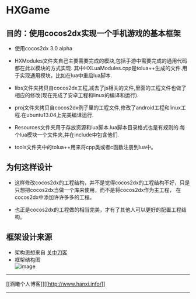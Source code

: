 HXGame
======


## 目的：使用cocos2dx实现一个手机游戏的基本框架

* 使用cocos2dx 3.0 alpha

* HXModules文件夹自己主要需要完成的模块,包括手游中需要完成的通用代码都在此以模块的方式实现.
其中HXLuaModules.cpp是tolua++生成的文件.用于实现通用模块，比如在lua中重启lua脚本.

* libs文件夹拷贝自cocos2dx工程,减去了js相关的文件,里面的工程文件也做了相应的修改(现在完成了安卓工程和linux的编译和运行).


* proj文件夹拷贝自cocos2dx例子里的工程文件,修改了android工程和linux工程.在ubuntu13.04上完美编译运行.


* Resources文件夹用于存放资源和lua脚本.lua脚本目录格式也是有规则的.每个lua模块一个文件夹,并在include中包含他们.

* tools文件夹中的tolua++用来将cpp类或者c函数注册到lua中。
 

## 为何这样设计

* 这样修改cocos2dx的工程结构，并不是觉得cocos2dx的工程结构不好，只是只想把cocos2dx当做一个库来使用，而不是将cocos2dx作为主工程，
在cocos2dx中添加许许多多的工程。

* 也正是cocos2dx的工程做的相当完美，才有了其他人可以更好的配置工程结构。


## 框架设计来源
* 架构思想来自 <a target="_blank" href="http://guan-zhong-dao-ke.blog.163.com/blog/static/465446372012031114657379/">关中刀客</a>
* 框架结构图<br>
  ![image](https://github.com/hanxi/hanxi.github.com/raw/master/assets/media/2013-09-30-original-cocos2dx-game-frame.1.jpg)

------------------

[[涵曦个人博客]][[http://www.hanxi.info/]]

------------------

